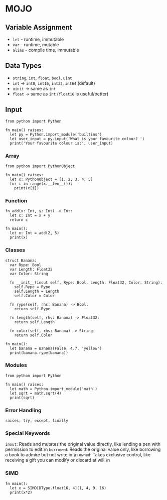 # MOJO

## Variable Assignment

- `let` - runtime, immutable
- `var` - runtime, mutable
- `alias` - compile time, immutable

## Data Types

- `string`, `int`, `float`, `bool`, `uint`
- `int` -> `int8`, `int16`, `int32`, `int64` (default)
- `uinit` -> same as `int`
- `float` -> same as `int` (`float16` is useful/better)

## Input

```mojo
from python import Python

fn main() raises:
  let py = Python.import_module('builtins')
  let user_input = py.input('What is your favourite colour? ')
  print('Your favourite colour is:', user_input)
```

### Array

```mojo
from python import PythonObject

fn main() raises:
  let x: PythonObject = [1, 2, 3, 4, 5]
  for i in range(x.__len__()):
    print(x[i])
```

### Function

```mojo
fn add(x: Int, y: Int) -> Int:
  let c: Int = x + y
  return c

fn main():
  let x: Int = add(2, 5)
  print(x)
```

### Classes

```mojo
struct Banana:
  var Rype: Bool
  var Length: Float32
  var Color: String

  fn __init__(inout self, Rype: Bool, Length: Float32, Color: String):
    self.Rype = Rype
    self.Length = Length
    self.Color = Color

  fn rype(self, rhs: Banana) -> Bool:
    return self.Rype

  fn length(self, rhs: Banana) -> Float32:
    return self.Length

  fn color(self, rhs: Banana) -> String:
    return self.Color

fn main():
  let banana = Banana(False, 4.7, 'yellow')
  print(banana.rype(banana))
```

### Modules

```mojo
from python import Python

fn main() raises:
  let math = Python.import_module('math')
  let sqrt = math.sqrt(4)
  print(sqrt)
```

### Error Handling

```mojo
raises, try, except, finally
```

### Special Keywords

`inout`: Reads and mutates the original value directly, like lending a pen with permission to edit.\n
`borrowed`: Reads the original value only, like borrowing a book to admire but not write in.\n
`owned`: Takes exclusive control, like receiving a gift you can modify or discard at will.\n

### SIMD

```mojo
fn main():
  let x = SIMD[DType.float16, 4](1, 4, 9, 16)
  print(x*2)
```
